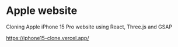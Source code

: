# Apple website

Cloning Apple iPhone 15 Pro website using React, Three.js and GSAP

https://iphone15-clone.vercel.app/
